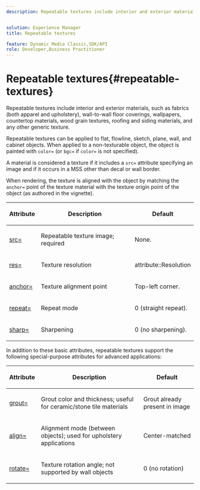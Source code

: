 ```yaml
---
description: Repeatable textures include interior and exterior materials, such as fabrics (both apparel and upholstery), wall-to-wall floor coverings, wallpapers, countertop materials, wood grain textures, roofing and siding materials, and any other generic texture.


solution: Experience Manager
title: Repeatable textures

feature: Dynamic Media Classic,SDK/API
role: Developer,Business Practitioner
---
```


# Repeatable textures{#repeatable-textures}

Repeatable textures include interior and exterior materials, such as fabrics (both apparel and upholstery), wall-to-wall floor coverings, wallpapers, countertop materials, wood grain textures, roofing and siding materials, and any other generic texture.

Repeatable textures can be applied to flat, flowline, sketch, plane, wall, and cabinet objects. When applied to a non-texturable object, the object is painted with `color=` (or `bgc=` if `color=` is not specified).

A material is considered a texture if it includes a `src=` attribute specifying an image and if it occurs in a MSS other than decal or wall border.

When rendering, the texture is aligned with the object by matching the `anchor=` point of the texture material with the texture origin point of the object (as authored in the vignette).

<table id="table_992A6E93E4274B598A236F8F728F017A"> 
 <thead> 
  <tr> 
   <th colname="col1" class="entry"> <p>Attribute </p> </th> 
   <th colname="col2" class="entry"> <p>Description </p> </th> 
   <th colname="col3" class="entry"> <p>Default </p> </th> 
  </tr> 
 </thead>
 <tbody> 
  <tr> 
   <td colname="col1"> <p> <a href="../../../../../../ir-api/http-protocol/image-rendering-api-ref/c-ir-http-protocol-ref/c-ir-http-protocol-command-reference/r-ir-src.md#reference-62c98abad22149d68d405ed6aaff8272" type="reference" format="dita" scope="local"> <span class="codeph"> src= </span> </a> </p> </td> 
   <td colname="col2"> <p>Repeatable texture image; required </p> </td> 
   <td colname="col3"> <p>None. </p> </td> 
  </tr> 
  <tr> 
   <td colname="col1"> <p> <a href="../../../../../../ir-api/http-protocol/image-rendering-api-ref/c-ir-http-protocol-ref/c-ir-http-protocol-command-reference/r-ir-res.md#reference-0ad9de8887144c83a6db97b4994f7c04" type="reference" format="dita" scope="local"> <span class="codeph"> res= </span> </a> </p> </td> 
   <td colname="col2"> <p>Texture resolution </p> </td> 
   <td colname="col3"> <span class="codeph"> attribute::Resolution </span> </td> 
  </tr> 
  <tr> 
   <td colname="col1"> <p> <a href="../../../../../../ir-api/http-protocol/image-rendering-api-ref/c-ir-http-protocol-ref/c-ir-http-protocol-command-reference/r-ir-http-anchor.md#reference-d53923d785c9442997dc7f2199524c26" type="reference" format="dita" scope="local"> <span class="codeph"> anchor= </span> </a> </p> </td> 
   <td colname="col2"> <p>Texture alignment point </p> </td> 
   <td colname="col3"> <p>Top-left corner. </p> </td> 
  </tr> 
  <tr> 
   <td colname="col1"> <p> <a href="../../../../../../ir-api/http-protocol/image-rendering-api-ref/c-ir-http-protocol-ref/c-ir-http-protocol-command-reference/r-ir-http-repeat.md#reference-37749da8233f42599ecf4731055fb7d8" type="reference" format="dita" scope="local"> <span class="codeph"> repeat= </span> </a> </p> </td> 
   <td colname="col2"> <p>Repeat mode </p> </td> 
   <td colname="col3"> <p>0 (straight repeat). </p> </td> 
  </tr> 
  <tr> 
   <td colname="col1"> <p> <a href="../../../../../../ir-api/http-protocol/image-rendering-api-ref/c-ir-http-protocol-ref/c-ir-http-protocol-command-reference/r-ir-http-sharp.md#reference-acdd87f6b5de4e3a85e5d3c03022a35a" type="reference" format="dita" scope="local"> <span class="codeph"> sharp= </span> </a> </p> </td> 
   <td colname="col2"> <p>Sharpening </p> </td> 
   <td colname="col3"> <p>0 (no sharpening). </p> </td> 
  </tr> 
 </tbody> 
</table>

In addition to these basic attributes, repeatable textures support the following special-purpose attributes for advanced applications:

<table id="table_A97365804CB143DEB31F26A65DA3CE04"> 
 <thead> 
  <tr> 
   <th colname="col1" class="entry"> <p>Attribute </p> </th> 
   <th colname="col2" class="entry"> <p>Description </p> </th> 
   <th colname="col3" class="entry"> <p>Default </p> </th> 
  </tr> 
 </thead>
 <tbody> 
  <tr> 
   <td colname="col1"> <p> <a href="../../../../../../ir-api/http-protocol/image-rendering-api-ref/c-ir-http-protocol-ref/c-ir-http-protocol-command-reference/r-ir-grout.md#reference-73651cbbbc344adba2626ef950d3672a" type="reference" format="dita" scope="local"> <span class="codeph"> grout= </span> </a> </p> </td> 
   <td colname="col2"> <p>Grout color and thickness; useful for ceramic/stone tile materials </p> </td> 
   <td colname="col3"> <p>Grout already present in image </p> </td> 
  </tr> 
  <tr> 
   <td colname="col1"> <p> <a href="../../../../../../ir-api/http-protocol/image-rendering-api-ref/c-ir-http-protocol-ref/c-ir-http-protocol-command-reference/r-ir-align.md#reference-4d63baa522ce42f9b15167ba34c5c6a7" type="reference" format="dita" scope="local"> <span class="codeph"> align= </span> </a> </p> </td> 
   <td colname="col2"> <p>Alignment mode (between objects); used for upholstery applications </p> </td> 
   <td colname="col3"> <p>Center-matched </p> </td> 
  </tr> 
  <tr> 
   <td colname="col1"> <p> <a href="../../../../../../ir-api/http-protocol/image-rendering-api-ref/c-ir-http-protocol-ref/c-ir-http-protocol-command-reference/r-ir-rotate.md#reference-3745d74a913e4065b7ac009fb4fd9e3c" type="reference" format="dita" scope="local"> <span class="codeph"> rotate= </span> </a> </p> </td> 
   <td colname="col2"> <p>Texture rotation angle; not supported by wall objects </p> </td> 
   <td colname="col3"> <p>0 (no rotation) </p> </td> 
  </tr> 
 </tbody> 
</table>

